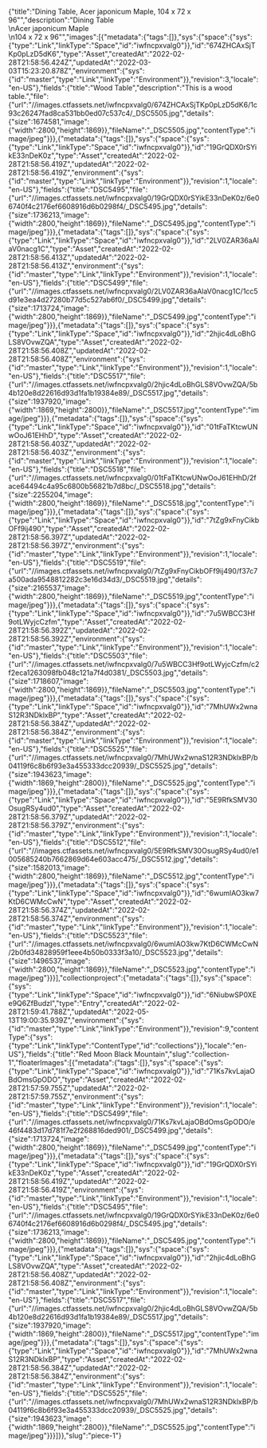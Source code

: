 {"title":"Dining Table, Acer japonicum Maple, 104 x 72 x 96\"","description":"Dining Table<br/>\nAcer japonicum Maple<br/>\n104 x 72 x 96\"","images":[{"metadata":{"tags":[]},"sys":{"space":{"sys":{"type":"Link","linkType":"Space","id":"iwfncpxvalg0"}},"id":"674ZHCAxSjTKp0pLzD5dK6","type":"Asset","createdAt":"2022-02-28T21:58:56.424Z","updatedAt":"2022-03-03T15:23:20.878Z","environment":{"sys":{"id":"master","type":"Link","linkType":"Environment"}},"revision":3,"locale":"en-US"},"fields":{"title":"Wood Table","description":"This is a wood table.","file":{"url":"//images.ctfassets.net/iwfncpxvalg0/674ZHCAxSjTKp0pLzD5dK6/1c93c26247fad8ca531bb0ed07c537c4/_DSC5505.jpg","details":{"size":1674581,"image":{"width":2800,"height":1869}},"fileName":"_DSC5505.jpg","contentType":"image/jpeg"}}},{"metadata":{"tags":[]},"sys":{"space":{"sys":{"type":"Link","linkType":"Space","id":"iwfncpxvalg0"}},"id":"19GrQDX0rSYikE33nDeK0z","type":"Asset","createdAt":"2022-02-28T21:58:56.419Z","updatedAt":"2022-02-28T21:58:56.419Z","environment":{"sys":{"id":"master","type":"Link","linkType":"Environment"}},"revision":1,"locale":"en-US"},"fields":{"title":"DSC5495","file":{"url":"//images.ctfassets.net/iwfncpxvalg0/19GrQDX0rSYikE33nDeK0z/6e06740f4c2176ef6608916d6b0298f4/_DSC5495.jpg","details":{"size":1736213,"image":{"width":2800,"height":1869}},"fileName":"_DSC5495.jpg","contentType":"image/jpeg"}}},{"metadata":{"tags":[]},"sys":{"space":{"sys":{"type":"Link","linkType":"Space","id":"iwfncpxvalg0"}},"id":"2LV0ZAR36aAlaV0nacg1C","type":"Asset","createdAt":"2022-02-28T21:58:56.413Z","updatedAt":"2022-02-28T21:58:56.413Z","environment":{"sys":{"id":"master","type":"Link","linkType":"Environment"}},"revision":1,"locale":"en-US"},"fields":{"title":"DSC5499","file":{"url":"//images.ctfassets.net/iwfncpxvalg0/2LV0ZAR36aAlaV0nacg1C/1cc5d91e3ea4d27280b77d5c527ab6f0/_DSC5499.jpg","details":{"size":1713724,"image":{"width":2800,"height":1869}},"fileName":"_DSC5499.jpg","contentType":"image/jpeg"}}},{"metadata":{"tags":[]},"sys":{"space":{"sys":{"type":"Link","linkType":"Space","id":"iwfncpxvalg0"}},"id":"2hjic4dLoBhGLS8VOvwZQA","type":"Asset","createdAt":"2022-02-28T21:58:56.408Z","updatedAt":"2022-02-28T21:58:56.408Z","environment":{"sys":{"id":"master","type":"Link","linkType":"Environment"}},"revision":1,"locale":"en-US"},"fields":{"title":"DSC5517","file":{"url":"//images.ctfassets.net/iwfncpxvalg0/2hjic4dLoBhGLS8VOvwZQA/5b4b120e8d22616d93d1fa1b19384e89/_DSC5517.jpg","details":{"size":1937920,"image":{"width":1869,"height":2800}},"fileName":"_DSC5517.jpg","contentType":"image/jpeg"}}},{"metadata":{"tags":[]},"sys":{"space":{"sys":{"type":"Link","linkType":"Space","id":"iwfncpxvalg0"}},"id":"01tFaTKtcwUNwOoJ61EHhD","type":"Asset","createdAt":"2022-02-28T21:58:56.403Z","updatedAt":"2022-02-28T21:58:56.403Z","environment":{"sys":{"id":"master","type":"Link","linkType":"Environment"}},"revision":1,"locale":"en-US"},"fields":{"title":"DSC5518","file":{"url":"//images.ctfassets.net/iwfncpxvalg0/01tFaTKtcwUNwOoJ61EHhD/2face64494c4a95c6800b56821b7d8bc/_DSC5518.jpg","details":{"size":2255204,"image":{"width":2800,"height":1869}},"fileName":"_DSC5518.jpg","contentType":"image/jpeg"}}},{"metadata":{"tags":[]},"sys":{"space":{"sys":{"type":"Link","linkType":"Space","id":"iwfncpxvalg0"}},"id":"7tZg9xFnyCikbOFf9ij490","type":"Asset","createdAt":"2022-02-28T21:58:56.397Z","updatedAt":"2022-02-28T21:58:56.397Z","environment":{"sys":{"id":"master","type":"Link","linkType":"Environment"}},"revision":1,"locale":"en-US"},"fields":{"title":"DSC5519","file":{"url":"//images.ctfassets.net/iwfncpxvalg0/7tZg9xFnyCikbOFf9ij490/f37c7a500ada9548812282c3e16d34d3/_DSC5519.jpg","details":{"size":2165537,"image":{"width":2800,"height":1869}},"fileName":"_DSC5519.jpg","contentType":"image/jpeg"}}},{"metadata":{"tags":[]},"sys":{"space":{"sys":{"type":"Link","linkType":"Space","id":"iwfncpxvalg0"}},"id":"7u5WBCC3Hf9otLWyjcCzfm","type":"Asset","createdAt":"2022-02-28T21:58:56.392Z","updatedAt":"2022-02-28T21:58:56.392Z","environment":{"sys":{"id":"master","type":"Link","linkType":"Environment"}},"revision":1,"locale":"en-US"},"fields":{"title":"DSC5503","file":{"url":"//images.ctfassets.net/iwfncpxvalg0/7u5WBCC3Hf9otLWyjcCzfm/c2f2eca1263098fb048c121a7f4d0381/_DSC5503.jpg","details":{"size":1718607,"image":{"width":2800,"height":1869}},"fileName":"_DSC5503.jpg","contentType":"image/jpeg"}}},{"metadata":{"tags":[]},"sys":{"space":{"sys":{"type":"Link","linkType":"Space","id":"iwfncpxvalg0"}},"id":"7MhUWx2wnaS12R3NDklxBP","type":"Asset","createdAt":"2022-02-28T21:58:56.384Z","updatedAt":"2022-02-28T21:58:56.384Z","environment":{"sys":{"id":"master","type":"Link","linkType":"Environment"}},"revision":1,"locale":"en-US"},"fields":{"title":"DSC5525","file":{"url":"//images.ctfassets.net/iwfncpxvalg0/7MhUWx2wnaS12R3NDklxBP/b04119f6c8b6f93e3a455333dcc20939/_DSC5525.jpg","details":{"size":1943623,"image":{"width":1869,"height":2800}},"fileName":"_DSC5525.jpg","contentType":"image/jpeg"}}},{"metadata":{"tags":[]},"sys":{"space":{"sys":{"type":"Link","linkType":"Space","id":"iwfncpxvalg0"}},"id":"5E9RfkSMV30OsugRSy4ud0","type":"Asset","createdAt":"2022-02-28T21:58:56.379Z","updatedAt":"2022-02-28T21:58:56.379Z","environment":{"sys":{"id":"master","type":"Link","linkType":"Environment"}},"revision":1,"locale":"en-US"},"fields":{"title":"DSC5512","file":{"url":"//images.ctfassets.net/iwfncpxvalg0/5E9RfkSMV30OsugRSy4ud0/e1005685240b7662869d64e603acc475/_DSC5512.jpg","details":{"size":1582013,"image":{"width":2800,"height":1869}},"fileName":"_DSC5512.jpg","contentType":"image/jpeg"}}},{"metadata":{"tags":[]},"sys":{"space":{"sys":{"type":"Link","linkType":"Space","id":"iwfncpxvalg0"}},"id":"6wumlAO3kw7KtD6CWMcCwN","type":"Asset","createdAt":"2022-02-28T21:58:56.374Z","updatedAt":"2022-02-28T21:58:56.374Z","environment":{"sys":{"id":"master","type":"Link","linkType":"Environment"}},"revision":1,"locale":"en-US"},"fields":{"title":"DSC5523","file":{"url":"//images.ctfassets.net/iwfncpxvalg0/6wumlAO3kw7KtD6CWMcCwN/2b0fd34828959f1eee4b50b0333f3a10/_DSC5523.jpg","details":{"size":1496537,"image":{"width":2800,"height":1869}},"fileName":"_DSC5523.jpg","contentType":"image/jpeg"}}}],"collectionproject":{"metadata":{"tags":[]},"sys":{"space":{"sys":{"type":"Link","linkType":"Space","id":"iwfncpxvalg0"}},"id":"6NiubwSP0XEe9Q6ZfBudzl","type":"Entry","createdAt":"2022-02-28T21:59:41.788Z","updatedAt":"2022-05-13T19:00:35.939Z","environment":{"sys":{"id":"master","type":"Link","linkType":"Environment"}},"revision":9,"contentType":{"sys":{"type":"Link","linkType":"ContentType","id":"collections"}},"locale":"en-US"},"fields":{"title":"Red Moon Black Mountain","slug":"collection-1","floaterImages":[{"metadata":{"tags":[]},"sys":{"space":{"sys":{"type":"Link","linkType":"Space","id":"iwfncpxvalg0"}},"id":"71Ks7kvLajaOBdOmsGpODO","type":"Asset","createdAt":"2022-02-28T21:57:59.755Z","updatedAt":"2022-02-28T21:57:59.755Z","environment":{"sys":{"id":"master","type":"Link","linkType":"Environment"}},"revision":1,"locale":"en-US"},"fields":{"title":"DSC5499","file":{"url":"//images.ctfassets.net/iwfncpxvalg0/71Ks7kvLajaOBdOmsGpODO/e46f4483d17d781f7e2f268816ded901/_DSC5499.jpg","details":{"size":1713724,"image":{"width":2800,"height":1869}},"fileName":"_DSC5499.jpg","contentType":"image/jpeg"}}},{"metadata":{"tags":[]},"sys":{"space":{"sys":{"type":"Link","linkType":"Space","id":"iwfncpxvalg0"}},"id":"19GrQDX0rSYikE33nDeK0z","type":"Asset","createdAt":"2022-02-28T21:58:56.419Z","updatedAt":"2022-02-28T21:58:56.419Z","environment":{"sys":{"id":"master","type":"Link","linkType":"Environment"}},"revision":1,"locale":"en-US"},"fields":{"title":"DSC5495","file":{"url":"//images.ctfassets.net/iwfncpxvalg0/19GrQDX0rSYikE33nDeK0z/6e06740f4c2176ef6608916d6b0298f4/_DSC5495.jpg","details":{"size":1736213,"image":{"width":2800,"height":1869}},"fileName":"_DSC5495.jpg","contentType":"image/jpeg"}}},{"metadata":{"tags":[]},"sys":{"space":{"sys":{"type":"Link","linkType":"Space","id":"iwfncpxvalg0"}},"id":"2hjic4dLoBhGLS8VOvwZQA","type":"Asset","createdAt":"2022-02-28T21:58:56.408Z","updatedAt":"2022-02-28T21:58:56.408Z","environment":{"sys":{"id":"master","type":"Link","linkType":"Environment"}},"revision":1,"locale":"en-US"},"fields":{"title":"DSC5517","file":{"url":"//images.ctfassets.net/iwfncpxvalg0/2hjic4dLoBhGLS8VOvwZQA/5b4b120e8d22616d93d1fa1b19384e89/_DSC5517.jpg","details":{"size":1937920,"image":{"width":1869,"height":2800}},"fileName":"_DSC5517.jpg","contentType":"image/jpeg"}}},{"metadata":{"tags":[]},"sys":{"space":{"sys":{"type":"Link","linkType":"Space","id":"iwfncpxvalg0"}},"id":"7MhUWx2wnaS12R3NDklxBP","type":"Asset","createdAt":"2022-02-28T21:58:56.384Z","updatedAt":"2022-02-28T21:58:56.384Z","environment":{"sys":{"id":"master","type":"Link","linkType":"Environment"}},"revision":1,"locale":"en-US"},"fields":{"title":"DSC5525","file":{"url":"//images.ctfassets.net/iwfncpxvalg0/7MhUWx2wnaS12R3NDklxBP/b04119f6c8b6f93e3a455333dcc20939/_DSC5525.jpg","details":{"size":1943623,"image":{"width":1869,"height":2800}},"fileName":"_DSC5525.jpg","contentType":"image/jpeg"}}}]}},"slug":"piece-1"}